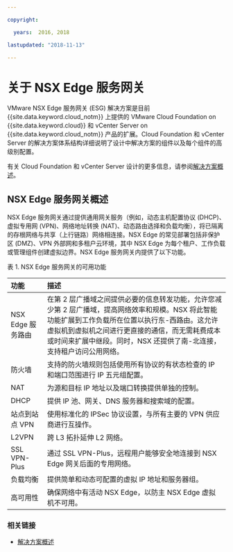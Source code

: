 ```yaml
---

copyright:

  years:  2016, 2018

lastupdated: "2018-11-13"

---
```


# 关于 NSX Edge 服务网关

VMware NSX Edge 服务网关 (ESG) 解决方案是目前 {{site.data.keyword.cloud_notm}} 上提供的 VMware Cloud Foundation on {{site.data.keyword.cloud}} 和 vCenter Server on {{site.data.keyword.cloud_notm}} 产品的扩展。Cloud Foundation 和 vCenter Server 的解决方案体系结构详细说明了设计中解决方案的组件以及每个组件的高级别配置。

有关 Cloud Foundation 和 vCenter Server 设计的更多信息，请参阅[解决方案概述](../solution/solution_overview.html)。

## NSX Edge 服务网关概述

NSX Edge 服务网关通过提供通用网关服务（例如，动态主机配置协议 (DHCP)、虚拟专用网 (VPN)、网络地址转换 (NAT)、动态路由选择和负载均衡），将已隔离的存根网络与共享（上行链路）网络相连接。NSX Edge 的常见部署包括非保护区 (DMZ)、VPN 外部网和多租户云环境，其中 NSX Edge 为每个租户、工作负载或管理组件创建虚拟边界。NSX Edge 服务网关内提供了以下功能。

表 1. NSX Edge 服务网关的可用功能

|功能|描述|
|:------- |:----------- |
|NSX Edge 服务路由|在第 2 层广播域之间提供必要的信息转发功能，允许您减少第 2 层广播域，提高网络效率和规模。NSX 将此智能功能扩展到工作负载所在位置以执行东-西路由。这允许虚拟机到虚拟机之间进行更直接的通信，而无需耗费成本或时间来扩展中继段。同时，NSX 还提供了南-北连接，支持租户访问公用网络。|
|防火墙|支持的防火墙规则包括使用所有协议的有状态检查的 IP 和端口范围进行 IP 五元组配置。|
|NAT|为源和目标 IP 地址以及端口转换提供单独的控制。|
|DHCP|提供 IP 池、网关、DNS 服务器和搜索域的配置。|
|站点到站点 VPN|使用标准化的 IPSec 协议设置，与所有主要的 VPN 供应商进行互操作。|
|L2VPN|跨 L3 拓扑延伸 L2 网络。|
|SSL VPN-Plus|通过 SSL VPN-Plus，远程用户能够安全地连接到 NSX Edge 网关后面的专用网络。|
|负载均衡|提供简单和动态可配置的虚拟 IP 地址和服务器组。|
|高可用性|确保网络中有活动 NSX Edge，以防主 NSX Edge 虚拟机不可用。|

### 相关链接

* [解决方案概述](../solution/solution_overview.html)
